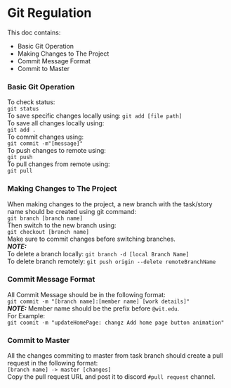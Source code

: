 # Git Regulation

This doc contains:

- Basic Git Operation
- Making Changes to The Project
- Commit Message Format
- Commit to Master

### Basic Git Operation
To check status:                    
```git status```                    <br>
To save specific changes locally using:
```git add [file path]```           <br>
To save all changes locally using:  
```git add .```                     <br>
To commit changes using:            
```git commit -m"[message]"```      <br>
To push changes to remote using:    
```git push```                      <br>
To pull changes from remote using:  
```git pull```                      <br>

### Making Changes to The Project
When making changes to the project, a new branch with the task/story name should be created using git command: <br>
```git branch [branch name]```          <br>
Then switch to the new branch using:    <br>
```git checkout [branch name]```        <br>
Make sure to commit changes before switching branches. <br>
***NOTE:*** <br>
To delete a branch locally: 
```git branch -d [local Branch Name]``` <br>
To delete branch remotely:
```git push origin --delete remoteBranchName```

### Commit Message Format
All Commit Message should be in the following format: <br>
```git commit -m "[branch name]:[member name] [work details]"``` <br>
***NOTE:*** Member name should be the prefix before ```@wit.edu```. <br>
For Example: <br>
```git coomit -m "updateHomePage: changz Add home page button animation"```

### Commit to Master
All the changes commiting to master from task branch should create a pull request in the following format: <br>
```[branch name] -> master [changes]``` <br>
Copy the pull request URL and post it to discord ```#pull request``` channel. <br>
